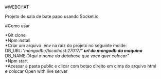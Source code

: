 #WEBCHAT

Projeto de sala de bate papo usando Socket.io

#Como usar

*Git clone<br/>
*Npm install<br/>
*Criar um arquivo .env na raiz do projeto no seguinte molde:</br>
DB_URL:<i>"mongodb://localhost:27017/"</i> ***url do mongodb da maquina***</br>
DB_NAME:<i>"Aqui o nome da database que voce quer colocar"</i></br>
*Npm start <br/>
*Acessar a pasta public e clicar com botao direito em cima do arquivo html e colocar Open with live server<br/>
